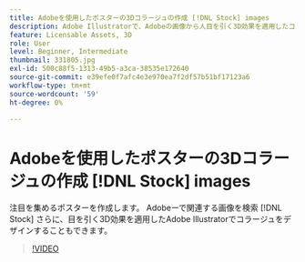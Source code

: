 ```yaml
---
title: Adobeを使用したポスターの3Dコラージュの作成 [!DNL Stock] images
description: Adobe Illustratorで、Adobeの画像から人目を引く3D効果を適用したコラージュをデザインしましょう [!DNL Stock]
feature: Licensable Assets, 3D
role: User
level: Beginner, Intermediate
thumbnail: 331805.jpg
exl-id: 500c88f5-1313-49b5-a3ca-38535e172640
source-git-commit: e39efe0f7afc4e3e970ea7f2df57b51bf17123a6
workflow-type: tm+mt
source-wordcount: '59'
ht-degree: 0%

---
```


# Adobeを使用したポスターの3Dコラージュの作成 [!DNL Stock] images

注目を集めるポスターを作成します。 Adobeーで関連する画像を検索 [!DNL Stock] さらに、目を引く3D効果を適用したAdobe Illustratorでコラージュをデザインすることもできます。

>[!VIDEO](https://video.tv.adobe.com/v/331805?hidetitle=true)
